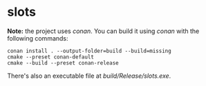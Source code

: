 # slots
**Note:** the project uses *conan*. You can build it using *conan* with the following commands:
```
conan install . --output-folder=build --build=missing
cmake --preset conan-default
cmake --build --preset conan-release
```
There's also an executable file at *build/Release/slots.exe*.